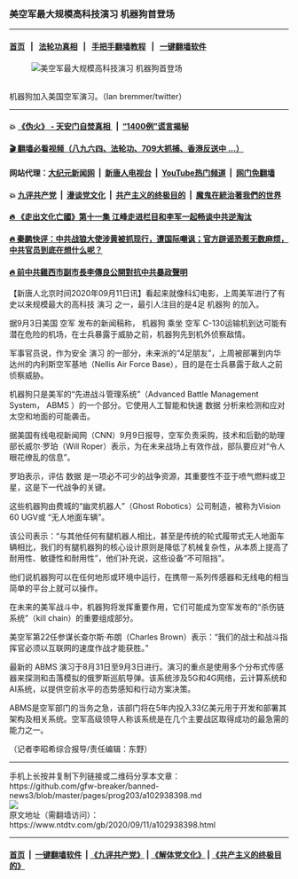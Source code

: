 ### 美空军最大规模高科技演习 机器狗首登场
------------------------

#### [首页](https://github.com/gfw-breaker/banned-news3/blob/master/README.md) &nbsp;&nbsp;|&nbsp;&nbsp; [法轮功真相](https://github.com/begood0513/basic/blob/master/README.md)  &nbsp;&nbsp;|&nbsp;&nbsp; [手把手翻墙教程](https://github.com/gfw-breaker/guides/wiki)  &nbsp;&nbsp;|&nbsp;&nbsp; [一键翻墙软件](https://github.com/gfw-breaker/nogfw/blob/master/README.md)  



<div><div class="featured_image">
 <figure>
  <img alt="美空军最大规模高科技演习 机器狗首登场" src="https://i.ntdtv.com/assets/uploads/2020/09/2-28-800x450.jpg"/>
 </figure><br/>
 <span class="caption">
  机器狗加入美国空军演习。（Ian bremmer/twitter）
 </span>
</div>
</div><hr/>

#### 💥 [《伪火》 - 天安门自焚真相 ](http://141.164.51.119:10000/videos/blog/weihuo.html)&nbsp; |&nbsp; [“1400例”谎言揭秘  ](http://141.164.51.119:10000/videos/blog/jiexi1400.html)

#### [ 🎬  翻墙必看视频（八九六四、法轮功、709大抓捕、香港反送中 ...）](https://github.com/gfw-breaker/links/blob/master/banned.md)

#### 网站代理：[大纪元新闻网](http://167.172.10.89:10080/gb/) &nbsp;|&nbsp; [新唐人电视台](http://167.172.10.89:8808/gb/)  &nbsp;|&nbsp; [YouTube热门频道](http://158.247.203.241/youtube.html) &nbsp;|&nbsp; [网门免翻墙](http://158.247.203.241:11000/show.aspx?name=ogHome)

#### 💥 [九评共产党](http://141.164.51.119:10000/videos/res/jiuping/)&nbsp; |&nbsp; [漫谈党文化](http://141.164.51.119:10000/videos/res/mtdwh/)&nbsp; |&nbsp; [共产主义的终极目的](http://141.164.51.119:10000/videos/res/zjmd/)&nbsp; |&nbsp; [魔鬼在統治著我們的世界](http://141.164.51.119:10000/videos/res/TheSpecter/)  

#### [ 🔥  《走出文化亡國》第十一集 江峰走进栏目和李军一起畅谈中共逆淘汰](http://141.164.51.119:10000/videos/news/../res/zcwhwg/index.html)

#### [ 🔥  秦鹏快评：中共战狼大使涉黄被抓现行，遭国际嘲讽；官方辟谣恐惹无数麻烦，中共官员到底在想什么呢？](http://141.164.51.119:10000/videos/news/qp03.html)

#### [ 🔥  前中共雞西市副市長李傳良公開對抗中共暴政聲明](http://141.164.51.119:10000/videos/news/../tui/index.html)

<div><div class="post_content" itemprop="articleBody">
 <p>
  【新唐人北京时间2020年09月11日讯】看起来就像科幻电影，上周美军进行了有史以来规模最大的高科技
  <ok href="https://www.ntdtv.com/gb/演习.htm">
   演习
  </ok>
  之一，最引人注目的是4足
  <ok href="https://www.ntdtv.com/gb/机器狗.htm">
   机器狗
  </ok>
  的加入。
 </p>
 <p>
  据9月3日美国
  <ok href="https://www.ntdtv.com/gb/空军.htm">
   空军
  </ok>
  发布的新闻稿称，
  <ok href="https://www.ntdtv.com/gb/机器狗.htm">
   机器狗
  </ok>
  乘坐
  <ok href="https://www.ntdtv.com/gb/空军.htm">
   空军
  </ok>
  C-130运输机到达可能有潜在危险的机场，在士兵暴露于威胁之前，机器狗先到机外侦察敌情。
 </p>
 <p>
  军事官员说，作为安全
  <ok href="https://www.ntdtv.com/gb/演习.htm">
   演习
  </ok>
  的一部分，未来派的“4足朋友”，上周被部署到内华达州的内利斯空军基地（Nellis Air Force Base），目的是在士兵暴露于敌人之前侦察威胁。
 </p>
 <p>
  机器狗只是美军的“先进战斗管理系统”（Advanced Battle Management System，
  <ok href="https://www.ntdtv.com/gb/abms.htm">
   ABMS
  </ok>
  ）的一个部分。它使用人工智能和快速
  <ok href="https://www.ntdtv.com/gb/数据.htm">
   数据
  </ok>
  分析来检测和应对太空和地面的可能袭击。
 </p>
 <p>
  据美国有线电视新闻网（CNN）9月9日报导，空军负责采购，技术和后勤的助理部长威尔·罗珀（Will Roper）表示，为在未来战场上有效作战，部队要应对“令人眼花缭乱的信息”。
 </p>
 <p>
  罗珀表示，评估
  <ok href="https://www.ntdtv.com/gb/数据.htm">
   数据
  </ok>
  是一项必不可少的战争资源，其重要性不亚于喷气燃料或卫星，这是下一代战争的关键。
 </p>
 <p>
  这些机器狗由费城的“幽灵机器人”（Ghost Robotics）公司制造，被称为Vision 60 UGV或 “无人地面车辆”。
 </p>
 <p>
  该公司表示：“与其他任何有腿机器人相比，甚至是传统的轮式履带式无人地面车辆相比，我们的有腿机器狗的核心设计原则是降低了机械复杂性，从本质上提高了耐用性、敏捷性和耐用性”，他们补充说，这些设备“不可阻挡”。
 </p>
 <p>
  他们说机器狗可以在任何地形或环境中运行，在携带一系列传感器和无线电的相当简单的平台上就可以操作。
 </p>
 <p>
  在未来的美军战斗中，机器狗将发挥重要作用，它们可能成为空军发布的“杀伤链系统”（kill chain）的重要组成部分。
 </p>
 <p>
  美空军第22任参谋长查尔斯·布朗（Charles Brown）表示：“我们的战士和战斗指挥官必须以互联网的速度作战才能获胜。”
 </p>
 <p>
  最新的
  <ok href="https://www.ntdtv.com/gb/abms.htm">
   ABMS
  </ok>
  演习于8月31日至9月3日进行。演习的重点是使用多个分布式传感器来探测和击落模拟的俄罗斯巡航导弹。该系统涉及5G和4G网络，云计算系统和AI系统，以提供空前水平的态势感知和行动方案决策。
 </p>
 <p>
  ABMS是空军部门的当务之急，该部门将在5年内投入33亿美元用于开发和部署其架构及相关系统。空军高级领导人称该系统是在几个主要战区取得成功的最急需的能力之一。
 </p>
 <p>
 </p>
 <p>
  <p>
   （记者李昭希综合报导/责任编辑：东野）
  </p>
  <div class="single_ad">
  </div>
 </p>
</div>
</div>
<hr/>
手机上长按并复制下列链接或二维码分享本文章：<br/>
https://github.com/gfw-breaker/banned-news3/blob/master/pages/prog203/a102938398.md <br/>
<a href='https://github.com/gfw-breaker/banned-news3/blob/master/pages/prog203/a102938398.md'><img src='https://github.com/gfw-breaker/banned-news3/blob/master/pages/prog203/a102938398.md.png'/></a> <br/>
原文地址（需翻墙访问）：https://www.ntdtv.com/gb/2020/09/11/a102938398.html


------------------------
#### [首页](https://github.com/gfw-breaker/banned-news3/blob/master/README.md) &nbsp;|&nbsp; [一键翻墙软件](https://github.com/gfw-breaker/nogfw/blob/master/README.md) &nbsp;| [《九评共产党》](https://github.com/gfw-breaker/9ping.md/blob/master/README.md#九评之一评共产党是什么) | [《解体党文化》](https://github.com/gfw-breaker/jtdwh.md/blob/master/README.md) | [《共产主义的终极目的》](https://github.com/gfw-breaker/gczydzjmd.md/blob/master/README.md)


<img src='http://gfw-breaker.win/banned-news3/pages/prog203/a102938398.md' width='0px' height='0px'/>